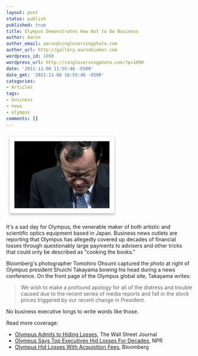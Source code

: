 ```yaml
---
layout: post
status: publish
published: true
title: Olympus Demonstrates How Not to Do Business
author: Aaron
author_email: aaron@singleservingphoto.com
author_url: http://gallery.aaronbieber.com
wordpress_id: 1090
wordpress_url: http://singleservingphoto.com/?p=1090
date: '2011-11-08 11:55:46 -0500'
date_gmt: '2011-11-08 16:55:46 -0500'
categories:
- Articles
tags:
- business
- news
- olympus
comments: []
---
```

[![Shuichi Takayama, photographed by Tomohiro Ohsumi for Bloomberg](/wp-content/uploads/2011/11/Shuichi_Takayama-300x228.png "Shuichi Takayama")](/wp-content/uploads/2011/11/Shuichi_Takayama.png)

It's a sad day for Olympus, the venerable maker of both artistic and scientific
optics equipment based in Japan. Business news outlets are reporting that
Olympus has allegedly covered up decades of financial losses through
questionably large payments to advisers and other tricks that could only be
described as "cooking the books."

Bloomberg's photographer Tomohiro Ohsumi captured the photo at right of Olympus
president Shuichi Takayama bowing his head during a news conference. On the
front page of the Olympus global site, Takayama writes:

> We wish to make a profound apology for all of the distress and trouble caused
> due to the recent series of media reports and fall in the stock prices
> triggered by our recent change in President.

No business executive longs to write words like those.

Read more coverage:

* [Olympus Admits to Hiding Losses][wsj], The Wall Street Journal
* [Olympus Says Top Executives Hid Losses For Decades][npr], NPR
* [Olympus Hid Losses With Acquisition Fees][bloomberg], Bloomberg

[wsj]: http://online.wsj.com/article/SB10001424052970204190704577024680506345936.html
[npr]: http://www.npr.org/2011/11/08/142126419/olympus-says-top-execs-hid-losses-for-decades
[bloomberg]: http://www.bloomberg.com/news/2011-11-07/olympus-used-gyrus-fees-to-hide-losses.html
